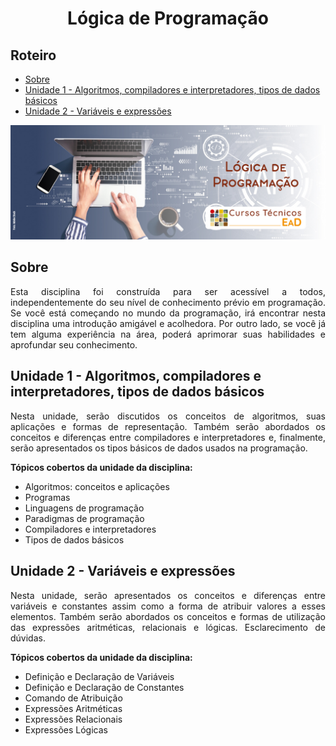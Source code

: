 <h1 align="center">
  Lógica de Programação
</h1>

## Roteiro

<ul>
  <li>
    <a href="#sobre">Sobre</a>
  </li>
  <li>
    <a href="#unidade-1---algoritmos-compiladores-e-interpretadores-tipos-de-dados-básicos">Unidade 1 - Algoritmos, compiladores e interpretadores, tipos de dados básicos</a>
  </li>
  <li>
    <a href="#unidade-2-variáveis-e-expressões">Unidade 2 - Variáveis e expressões</a>
  </li>
</ul>

![Banner de apresentação do repositório da disciplina de Desenvolvimento Web 1 do curso Técnico em Informática para Internet](./.github/Banner.jpg)

## Sobre

<p align="justify">
  Esta disciplina foi construída para ser acessível a todos, independentemente do seu nível de conhecimento prévio em programação. Se você está começando no mundo da programação, irá encontrar nesta disciplina uma introdução amigável e acolhedora. Por outro lado, se você já tem alguma experiência na área, poderá aprimorar suas habilidades e aprofundar seu conhecimento.
</p>

## Unidade 1 - Algoritmos, compiladores e interpretadores, tipos de dados básicos

<p align="justify">
  Nesta unidade, serão discutidos os conceitos de algoritmos, suas aplicações e formas de representação. Também serão abordados os conceitos e diferenças entre compiladores e interpretadores e, finalmente, serão apresentados os tipos básicos de dados usados na programação.
</p>

**Tópicos cobertos da unidade da disciplina:**

- Algoritmos: conceitos e aplicações
- Programas
- Linguagens de programação
- Paradigmas de programação
- Compiladores e interpretadores
- Tipos de dados básicos

## Unidade 2 - Variáveis e expressões

<p align="justify">
  Nesta unidade, serão apresentados os conceitos e diferenças entre variáveis e constantes assim como a forma de atribuir valores a esses elementos. Também serão abordados os conceitos e formas de utilização das expressões aritméticas, relacionais e lógicas. Esclarecimento de dúvidas.
</p>

**Tópicos cobertos da unidade da disciplina:**

- Definição e Declaração de Variáveis
- Definição e Declaração de Constantes
- Comando de Atribuição
- Expressões Aritméticas
- Expressões Relacionais
- Expressões Lógicas
